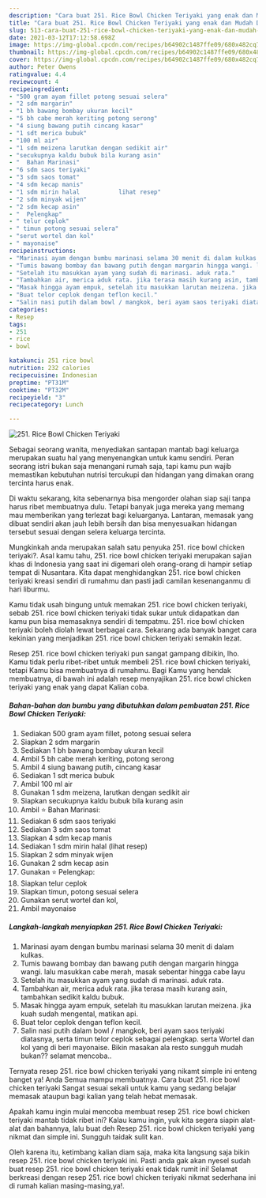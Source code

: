 ```yaml
---
description: "Cara buat 251. Rice Bowl Chicken Teriyaki yang enak dan Mudah Dibuat"
title: "Cara buat 251. Rice Bowl Chicken Teriyaki yang enak dan Mudah Dibuat"
slug: 513-cara-buat-251-rice-bowl-chicken-teriyaki-yang-enak-dan-mudah-dibuat
date: 2021-03-12T17:12:58.698Z
image: https://img-global.cpcdn.com/recipes/b64902c1487ffe09/680x482cq70/251-rice-bowl-chicken-teriyaki-foto-resep-utama.jpg
thumbnail: https://img-global.cpcdn.com/recipes/b64902c1487ffe09/680x482cq70/251-rice-bowl-chicken-teriyaki-foto-resep-utama.jpg
cover: https://img-global.cpcdn.com/recipes/b64902c1487ffe09/680x482cq70/251-rice-bowl-chicken-teriyaki-foto-resep-utama.jpg
author: Peter Owens
ratingvalue: 4.4
reviewcount: 4
recipeingredient:
- "500 gram ayam fillet potong sesuai selera"
- "2 sdm margarin"
- "1 bh bawang bombay ukuran kecil"
- "5 bh cabe merah keriting potong serong"
- "4 siung bawang putih cincang kasar"
- "1 sdt merica bubuk"
- "100 ml air"
- "1 sdm meizena larutkan dengan sedikit air"
- "secukupnya kaldu bubuk bila kurang asin"
- "  Bahan Marinasi"
- "6 sdm saos teriyaki"
- "3 sdm saos tomat"
- "4 sdm kecap manis"
- "1 sdm mirin halal           lihat resep"
- "2 sdm minyak wijen"
- "2 sdm kecap asin"
- "  Pelengkap"
- " telur ceplok"
- " timun potong sesuai selera"
- "serut wortel dan kol"
- " mayonaise"
recipeinstructions:
- "Marinasi ayam dengan bumbu marinasi selama 30 menit di dalam kulkas."
- "Tumis bawang bombay dan bawang putih dengan margarin hingga wangi. lalu masukkan cabe merah, masak sebentar hingga cabe layu"
- "Setelah itu masukkan ayam yang sudah di marinasi. aduk rata."
- "Tambahkan air, merica aduk rata. jika terasa masih kurang asin, tambahkan sedikit kaldu bubuk."
- "Masak hingga ayam empuk, setelah itu masukkan larutan meizena. jika kuah sudah mengental, matikan api."
- "Buat telor ceplok dengan teflon kecil."
- "Salin nasi putih dalam bowl / mangkok, beri ayam saos teriyaki diatasnya, serta timun telor ceplok sebagai pelengkap. serta Wortel dan kol yang di beri mayonaise. Bikin masakan ala resto sungguh mudah bukan?? selamat mencoba.."
categories:
- Resep
tags:
- 251
- rice
- bowl

katakunci: 251 rice bowl 
nutrition: 232 calories
recipecuisine: Indonesian
preptime: "PT31M"
cooktime: "PT32M"
recipeyield: "3"
recipecategory: Lunch

---
```



![251. Rice Bowl Chicken Teriyaki](https://img-global.cpcdn.com/recipes/b64902c1487ffe09/680x482cq70/251-rice-bowl-chicken-teriyaki-foto-resep-utama.jpg)

Sebagai seorang wanita, menyediakan santapan mantab bagi keluarga merupakan suatu hal yang menyenangkan untuk kamu sendiri. Peran seorang istri bukan saja menangani rumah saja, tapi kamu pun wajib memastikan kebutuhan nutrisi tercukupi dan hidangan yang dimakan orang tercinta harus enak.

Di waktu  sekarang, kita sebenarnya bisa mengorder olahan siap saji tanpa harus ribet membuatnya dulu. Tetapi banyak juga mereka yang memang mau memberikan yang terlezat bagi keluarganya. Lantaran, memasak yang dibuat sendiri akan jauh lebih bersih dan bisa menyesuaikan hidangan tersebut sesuai dengan selera keluarga tercinta. 



Mungkinkah anda merupakan salah satu penyuka 251. rice bowl chicken teriyaki?. Asal kamu tahu, 251. rice bowl chicken teriyaki merupakan sajian khas di Indonesia yang saat ini digemari oleh orang-orang di hampir setiap tempat di Nusantara. Kita dapat menghidangkan 251. rice bowl chicken teriyaki kreasi sendiri di rumahmu dan pasti jadi camilan kesenanganmu di hari liburmu.

Kamu tidak usah bingung untuk memakan 251. rice bowl chicken teriyaki, sebab 251. rice bowl chicken teriyaki tidak sukar untuk didapatkan dan kamu pun bisa memasaknya sendiri di tempatmu. 251. rice bowl chicken teriyaki boleh diolah lewat berbagai cara. Sekarang ada banyak banget cara kekinian yang menjadikan 251. rice bowl chicken teriyaki semakin lezat.

Resep 251. rice bowl chicken teriyaki pun sangat gampang dibikin, lho. Kamu tidak perlu ribet-ribet untuk membeli 251. rice bowl chicken teriyaki, tetapi Kamu bisa membuatnya di rumahmu. Bagi Kamu yang hendak membuatnya, di bawah ini adalah resep menyajikan 251. rice bowl chicken teriyaki yang enak yang dapat Kalian coba.

<!--inarticleads1-->

##### Bahan-bahan dan bumbu yang dibutuhkan dalam pembuatan 251. Rice Bowl Chicken Teriyaki:

1. Sediakan 500 gram ayam fillet, potong sesuai selera
1. Siapkan 2 sdm margarin
1. Sediakan 1 bh bawang bombay ukuran kecil
1. Ambil 5 bh cabe merah keriting, potong serong
1. Ambil 4 siung bawang putih, cincang kasar
1. Sediakan 1 sdt merica bubuk
1. Ambil 100 ml air
1. Gunakan 1 sdm meizena, larutkan dengan sedikit air
1. Siapkan secukupnya kaldu bubuk bila kurang asin
1. Ambil  ⭐ Bahan Marinasi:
1. Sediakan 6 sdm saos teriyaki
1. Sediakan 3 sdm saos tomat
1. Siapkan 4 sdm kecap manis
1. Sediakan 1 sdm mirin halal           (lihat resep)
1. Siapkan 2 sdm minyak wijen
1. Gunakan 2 sdm kecap asin
1. Gunakan  ⭐ Pelengkap:
1. Siapkan  telur ceplok
1. Siapkan  timun, potong sesuai selera
1. Gunakan serut wortel dan kol,
1. Ambil  mayonaise




<!--inarticleads2-->

##### Langkah-langkah menyiapkan 251. Rice Bowl Chicken Teriyaki:

1. Marinasi ayam dengan bumbu marinasi selama 30 menit di dalam kulkas.
1. Tumis bawang bombay dan bawang putih dengan margarin hingga wangi. lalu masukkan cabe merah, masak sebentar hingga cabe layu
1. Setelah itu masukkan ayam yang sudah di marinasi. aduk rata.
1. Tambahkan air, merica aduk rata. jika terasa masih kurang asin, tambahkan sedikit kaldu bubuk.
1. Masak hingga ayam empuk, setelah itu masukkan larutan meizena. jika kuah sudah mengental, matikan api.
1. Buat telor ceplok dengan teflon kecil.
1. Salin nasi putih dalam bowl / mangkok, beri ayam saos teriyaki diatasnya, serta timun telor ceplok sebagai pelengkap. serta Wortel dan kol yang di beri mayonaise. Bikin masakan ala resto sungguh mudah bukan?? selamat mencoba..




Ternyata resep 251. rice bowl chicken teriyaki yang nikamt simple ini enteng banget ya! Anda Semua mampu membuatnya. Cara buat 251. rice bowl chicken teriyaki Sangat sesuai sekali untuk kamu yang sedang belajar memasak ataupun bagi kalian yang telah hebat memasak.

Apakah kamu ingin mulai mencoba membuat resep 251. rice bowl chicken teriyaki mantab tidak ribet ini? Kalau kamu ingin, yuk kita segera siapin alat-alat dan bahannya, lalu buat deh Resep 251. rice bowl chicken teriyaki yang nikmat dan simple ini. Sungguh taidak sulit kan. 

Oleh karena itu, ketimbang kalian diam saja, maka kita langsung saja bikin resep 251. rice bowl chicken teriyaki ini. Pasti anda gak akan nyesel sudah buat resep 251. rice bowl chicken teriyaki enak tidak rumit ini! Selamat berkreasi dengan resep 251. rice bowl chicken teriyaki nikmat sederhana ini di rumah kalian masing-masing,ya!.


